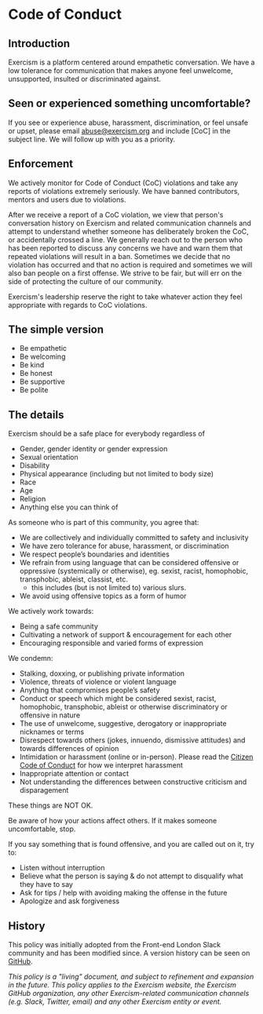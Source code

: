 # Code of Conduct

## Introduction

Exercism is a platform centered around empathetic conversation.
We have a low tolerance for communication that makes anyone feel unwelcome, unsupported, insulted or discriminated against.

## Seen or experienced something uncomfortable?

If you see or experience abuse, harassment, discrimination, or feel unsafe or upset, please email [abuse@exercism.org](mailto:abuse@exercism.org?subject=%5BCoC%5D) and include \[CoC\] in the subject line.
We will follow up with you as a priority.

## Enforcement

We actively monitor for Code of Conduct (CoC) violations and take any reports of violations extremely seriously.
We have banned contributors, mentors and users due to violations.

After we receive a report of a CoC violation, we view that person's conversation history on Exercism and related communication channels and attempt to understand whether someone has deliberately broken the CoC, or accidentally crossed a line.
We generally reach out to the person who has been reported to discuss any concerns we have and warn them that repeated violations will result in a ban.
Sometimes we decide that no violation has occurred and that no action is required and sometimes we will also ban people on a first offense.
We strive to be fair, but will err on the side of protecting the culture of our community.

Exercism's leadership reserve the right to take whatever action they feel appropriate with regards to CoC violations.

## The simple version

- Be empathetic
- Be welcoming
- Be kind
- Be honest
- Be supportive
- Be polite

## The details

Exercism should be a safe place for everybody regardless of

- Gender, gender identity or gender expression
- Sexual orientation
- Disability
- Physical appearance (including but not limited to body size)
- Race
- Age
- Religion
- Anything else you can think of

As someone who is part of this community, you agree that:

- We are collectively and individually committed to safety and inclusivity
- We have zero tolerance for abuse, harassment, or discrimination
- We respect people’s boundaries and identities
- We refrain from using language that can be considered offensive or oppressive (systemically or otherwise), eg. sexist, racist, homophobic, transphobic, ableist, classist, etc.
  - this includes (but is not limited to) various slurs.
- We avoid using offensive topics as a form of humor

We actively work towards:

- Being a safe community
- Cultivating a network of support & encouragement for each other
- Encouraging responsible and varied forms of expression

We condemn:

- Stalking, doxxing, or publishing private information
- Violence, threats of violence or violent language
- Anything that compromises people’s safety
- Conduct or speech which might be considered sexist, racist, homophobic, transphobic, ableist or otherwise discriminatory or offensive in nature
- The use of unwelcome, suggestive, derogatory or inappropriate nicknames or terms
- Disrespect towards others (jokes, innuendo, dismissive attitudes) and towards differences of opinion
- Intimidation or harassment (online or in-person).
  Please read the [Citizen Code of Conduct](https://github.com/stumpsyn/policies/blob/master/citizen_code_of_conduct.md) for how we interpret harassment
- Inappropriate attention or contact
- Not understanding the differences between constructive criticism and disparagement

These things are NOT OK.

Be aware of how your actions affect others.
If it makes someone uncomfortable, stop.

If you say something that is found offensive, and you are called out on it, try to:

- Listen without interruption
- Believe what the person is saying & do not attempt to disqualify what they have to say
- Ask for tips / help with avoiding making the offense in the future
- Apologize and ask forgiveness

## History

This policy was initially adopted from the Front-end London Slack community and has been modified since.
A version history can be seen on [GitHub](https://github.com/exercism/website-copy/edit/main/pages/code_of_conduct.md).

_This policy is a "living" document, and subject to refinement and expansion in the future.
This policy applies to the Exercism website, the Exercism GitHub organization, any other Exercism-related communication channels (e.g.  Slack, Twitter, email) and any other Exercism entity or event._
